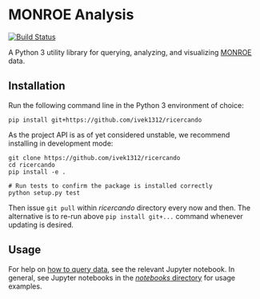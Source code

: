 MONROE Analysis
===============

[![Build Status](https://travis-ci.org/ivek1312/ricercando.svg?branch=master)](https://travis-ci.org/ivek1312/ricercando)

A Python 3 utility library for querying, analyzing, and visualizing
[MONROE] data.

[MONROE]: https://www.monroe-project.eu/

Installation
------------

Run the following command line in the Python 3 environment of choice:

    pip install git+https://github.com/ivek1312/ricercando

As the project API is as of yet considered unstable, we recommend installing
in development mode:
    
    git clone https://github.com/ivek1312/ricercando
    cd ricercando
    pip install -e .
    
    # Run tests to confirm the package is installed correctly
    python setup.py test

Then issue `git pull` within _ricercando_ directory every now and
then. The alternative is to re-run above `pip install git+...` command
whenever updating is desired.

Usage
-----
For help on [how to query data], see the relevant Jupyter notebook.
In general, see Jupyter notebooks in the [_notebooks_ directory] for
usage examples.

[how to query data]: notebooks/data.ipynb
[_notebooks_ directory]: notebooks/
